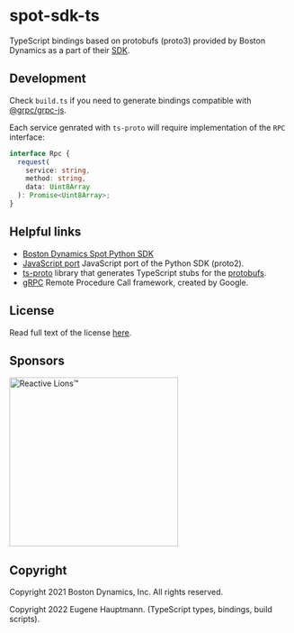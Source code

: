 # spot-sdk-ts

TypeScript bindings based on protobufs (proto3) provided by Boston Dynamics as a part of their [SDK](https://github.com/boston-dynamics/spot-sdk).

## Development

Check `build.ts` if you need to generate bindings compatible with [@grpc/grpc-js](https://www.npmjs.com/package/@grpc/grpc-js).

Each service genrated with `ts-proto` will require implementation of the `RPC` interface:

```typescript
interface Rpc {
  request(
    service: string,
    method: string,
    data: Uint8Array
  ): Promise<Uint8Array>;
}
```

## Helpful links

- [Boston Dynamics Spot Python SDK](https://github.com/-boston-dynamics/spot-sdk)
- [JavaScript port](https://github.com/TheoPierne/spot-sdk-js) JavaScript port of the Python SDK (proto2).
- [ts-proto](https://github.com/stephenh/ts-proto) library that generates TypeScript stubs for the [protobufs](https://developers.google.com/protocol-buffers).
- [gRPC](https://grpc.io) Remote Procedure Call framework, created by Google.

## License

Read full text of the license [here](/LICENSE).

## Sponsors

[<img width="300px" src="https://user-images.githubusercontent.com/1857263/114124204-c4e1eb80-98a8-11eb-80ab-64683c24bbc5.png" alt="Reactive Lions™" target="_blank">](https://www.reactivelions.com)

## Copyright

Copyright 2021 Boston Dynamics, Inc. All rights reserved.

Copyright 2022 Eugene Hauptmann. (TypeScript types, bindings, build scripts).
